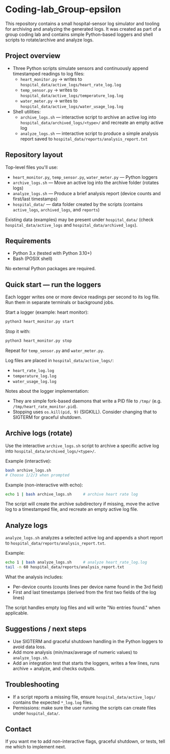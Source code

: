 # Coding-lab_Group-epsilon

This repository contains a small hospital-sensor log simulator and tooling for archiving and analyzing the generated logs. It was created as part of a group coding lab and contains simple Python-based loggers and shell scripts to rotate/archive and analyze logs.

## Project overview

- Three Python scripts simulate sensors and continuously append timestamped readings to log files:
  - `heart_monitor.py` -> writes to `hospital_data/active_logs/heart_rate_log.log`
  - `temp_sensor.py` -> writes to `hospital_data/active_logs/temperature_log.log`
  - `water_meter.py` -> writes to `hospital_data/active_logs/water_usage_log.log`
- Shell utilities:
  - `archive_logs.sh` — interactive script to archive an active log into `hospital_data/archived_logs/<type>/` and recreate an empty active log
  - `analyze_logs.sh` — interactive script to produce a simple analysis report saved to `hospital_data/reports/analysis_report.txt`

## Repository layout

Top-level files you'll use:

- `heart_monitor.py`, `temp_sensor.py`, `water_meter.py` — Python loggers
- `archive_logs.sh` — Move an active log into the archive folder (rotates logs)
- `analyze_logs.sh` — Produce a brief analysis report (device counts and first/last timestamps)
- `hospital_data/` — data folder created by the scripts (contains `active_logs`, `archived_logs`, and `reports`)

Existing data (examples) may be present under `hospital_data/` (check `hospital_data/active_logs` and `hospital_data/archived_logs`).

## Requirements

- Python 3.x (tested with Python 3.10+)
- Bash (POSIX shell)

No external Python packages are required.

## Quick start — run the loggers

Each logger writes one or more device readings per second to its log file. Run them in separate terminals or background jobs.

Start a logger (example: heart monitor):

```sh
python3 heart_monitor.py start
```

Stop it with:

```sh
python3 heart_monitor.py stop
```

Repeat for `temp_sensor.py` and `water_meter.py`.

Log files are placed in `hospital_data/active_logs/`:

- `heart_rate_log.log`
- `temperature_log.log`
- `water_usage_log.log`

Notes about the logger implementation:

- They are simple fork-based daemons that write a PID file to `/tmp/` (e.g. `/tmp/heart_rate_monitor.pid`).
- Stopping uses `os.kill(pid, 9)` (SIGKILL). Consider changing that to SIGTERM for graceful shutdown.

## Archive logs (rotate)

Use the interactive `archive_logs.sh` script to archive a specific active log into `hospital_data/archived_logs/<type>/`.

Example (interactive):

```sh
bash archive_logs.sh
# Choose 1/2/3 when prompted
```

Example (non-interactive with echo):

```sh
echo 1 | bash archive_logs.sh     # archive heart rate log
```

The script will create the archive subdirectory if missing, move the active log to a timestamped file, and recreate an empty active log file.

## Analyze logs

`analyze_logs.sh` analyzes a selected active log and appends a short report to `hospital_data/reports/analysis_report.txt`.

Example:

```sh
echo 1 | bash analyze_logs.sh     # analyze heart_rate_log.log
tail -n 60 hospital_data/reports/analysis_report.txt
```

What the analysis includes:

- Per-device counts (counts lines per device name found in the 3rd field)
- First and last timestamps (derived from the first two fields of the log lines)

The script handles empty log files and will write "No entries found." when applicable.

## Suggestions / next steps

- Use SIGTERM and graceful shutdown handling in the Python loggers to avoid data loss.
- Add more analysis (min/max/average of numeric values) to `analyze_logs.sh`.
- Add an integration test that starts the loggers, writes a few lines, runs archive + analyze, and checks outputs.

## Troubleshooting

- If a script reports a missing file, ensure `hospital_data/active_logs/` contains the expected `*_log.log` files.
- Permissions: make sure the user running the scripts can create files under `hospital_data/`.

## Contact

If you want me to add non-interactive flags, graceful shutdown, or tests, tell me which to implement next.
